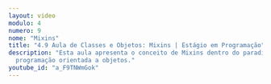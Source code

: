 ```yaml
---
layout: video
modulo: 4
numero: 9
nome: "Mixins"
title: "4.9 Aula de Classes e Objetos: Mixins | Estágio em Programação"
description: "Esta aula apresenta o conceito de Mixins dentro do paradigma de
  programação orientada a objetos."
youtube_id: "a_F9TNWmGok"
---
```


